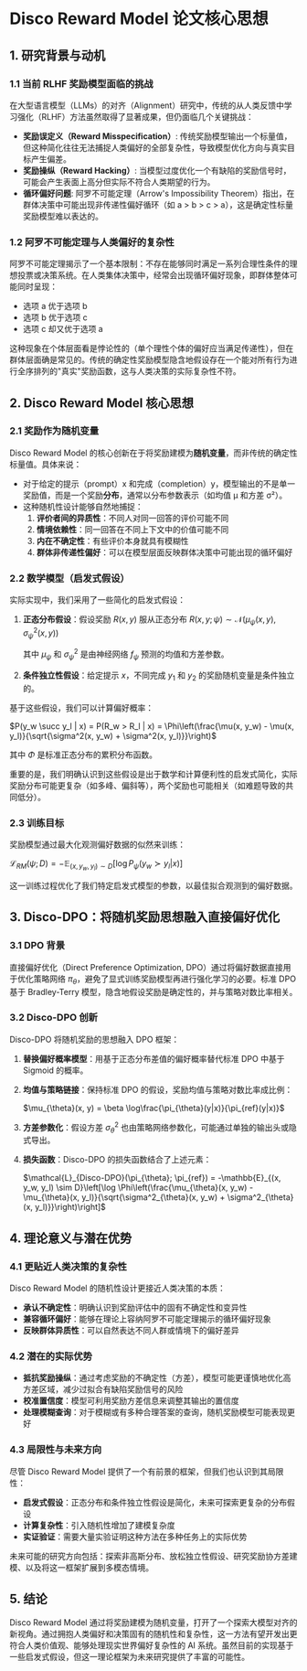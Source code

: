 # Disco Reward Model 论文核心思想

## 1. 研究背景与动机

### 1.1 当前 RLHF 奖励模型面临的挑战

在大型语言模型（LLMs）的对齐（Alignment）研究中，传统的从人类反馈中学习强化（RLHF）方法虽然取得了显著成果，但仍面临几个关键挑战：

- **奖励误定义（Reward Misspecification）**: 传统奖励模型输出一个标量值，但这种简化往往无法捕捉人类偏好的全部复杂性，导致模型优化方向与真实目标产生偏差。
- **奖励操纵（Reward Hacking）**: 当模型过度优化一个有缺陷的奖励信号时，可能会产生表面上高分但实际不符合人类期望的行为。
- **循环偏好问题**: 阿罗不可能定理（Arrow's Impossibility Theorem）指出，在群体决策中可能出现非传递性偏好循环（如 a > b > c > a），这是确定性标量奖励模型难以表达的。

### 1.2 阿罗不可能定理与人类偏好的复杂性

阿罗不可能定理揭示了一个基本限制：不存在能够同时满足一系列合理性条件的理想投票或决策系统。在人类集体决策中，经常会出现循环偏好现象，即群体整体可能同时呈现：
- 选项 a 优于选项 b
- 选项 b 优于选项 c
- 选项 c 却又优于选项 a

这种现象在个体层面看是悖论性的（单个理性个体的偏好应当满足传递性），但在群体层面确是常见的。传统的确定性奖励模型隐含地假设存在一个能对所有行为进行全序排列的"真实"奖励函数，这与人类决策的实际复杂性不符。

## 2. Disco Reward Model 核心思想

### 2.1 奖励作为随机变量

Disco Reward Model 的核心创新在于将奖励建模为**随机变量**，而非传统的确定性标量值。具体来说：

- 对于给定的提示（prompt）x 和完成（completion）y，模型输出的不是单一奖励值，而是一个奖励**分布**，通常以分布参数表示（如均值 μ 和方差 σ²）。
- 这种随机性设计能够自然地捕捉：
  1. **评价者间的异质性**：不同人对同一回答的评价可能不同
  2. **情境依赖性**：同一回答在不同上下文中的价值可能不同
  3. **内在不确定性**：有些评价本身就具有模糊性
  4. **群体非传递性偏好**：可以在模型层面反映群体决策中可能出现的循环偏好

### 2.2 数学模型（启发式假设）

实际实现中，我们采用了一些简化的启发式假设：

1. **正态分布假设**：假设奖励 $R(x, y)$ 服从正态分布
   $R(x, y; \psi) \sim \mathcal{N}(\mu_{\psi}(x, y), \sigma^2_{\psi}(x, y))$
   
   其中 $\mu_{\psi}$ 和 $\sigma^2_{\psi}$ 是由神经网络 $f_{\psi}$ 预测的均值和方差参数。

2. **条件独立性假设**：给定提示 $x$，不同完成 $y_1$ 和 $y_2$ 的奖励随机变量是条件独立的。

基于这些假设，我们可以计算偏好概率：

$P(y_w \succ y_l | x) = P(R_w > R_l | x) = \Phi\left(\frac{\mu(x, y_w) - \mu(x, y_l)}{\sqrt{\sigma^2(x, y_w) + \sigma^2(x, y_l)}}\right)$

其中 $\Phi$ 是标准正态分布的累积分布函数。

重要的是，我们明确认识到这些假设是出于数学和计算便利性的启发式简化，实际奖励分布可能更复杂（如多峰、偏斜等），两个奖励也可能相关（如难题导致的共同低分）。

### 2.3 训练目标

奖励模型通过最大化观测偏好数据的似然来训练：

$\mathcal{L}_{RM}(\psi; D) = -\mathbb{E}_{(x, y_w, y_l) \sim D}[\log P_{\psi}(y_w \succ y_l | x)]$

这一训练过程优化了我们特定启发式模型的参数，以最佳拟合观测到的偏好数据。

## 3. Disco-DPO：将随机奖励思想融入直接偏好优化

### 3.1 DPO 背景

直接偏好优化（Direct Preference Optimization, DPO）通过将偏好数据直接用于优化策略网络 $\pi_{\theta}$，避免了显式训练奖励模型再进行强化学习的必要。标准 DPO 基于 Bradley-Terry 模型，隐含地假设奖励是确定性的，并与策略对数比率相关。

### 3.2 Disco-DPO 创新

Disco-DPO 将随机奖励的思想融入 DPO 框架：

1. **替换偏好概率模型**：用基于正态分布差值的偏好概率替代标准 DPO 中基于 Sigmoid 的概率。

2. **均值与策略链接**：保持标准 DPO 的假设，奖励均值与策略对数比率成比例：

   $\mu_{\theta}(x, y) = \beta \log\frac{\pi_{\theta}(y|x)}{\pi_{ref}(y|x)}$

3. **方差参数化**：假设方差 $\sigma^2_{\theta}$ 也由策略网络参数化，可能通过单独的输出头或隐式导出。

4. **损失函数**：Disco-DPO 的损失函数结合了上述元素：

   $\mathcal{L}_{Disco-DPO}(\pi_{\theta}; \pi_{ref}) = -\mathbb{E}_{(x, y_w, y_l) \sim D}\left[\log \Phi\left(\frac{\mu_{\theta}(x, y_w) - \mu_{\theta}(x, y_l)}{\sqrt{\sigma^2_{\theta}(x, y_w) + \sigma^2_{\theta}(x, y_l)}}\right)\right]$

## 4. 理论意义与潜在优势

### 4.1 更贴近人类决策的复杂性

Disco Reward Model 的随机性设计更接近人类决策的本质：

- **承认不确定性**：明确认识到奖励评估中的固有不确定性和变异性
- **兼容循环偏好**：能够在理论上容纳阿罗不可能定理揭示的循环偏好现象
- **反映群体异质性**：可以自然表达不同人群或情境下的偏好差异

### 4.2 潜在的实际优势

- **抵抗奖励操纵**：通过考虑奖励的不确定性（方差），模型可能更谨慎地优化高方差区域，减少过拟合有缺陷奖励信号的风险
- **校准置信度**：模型可利用奖励方差信息来调整其输出的置信度
- **处理模糊查询**：对于模糊或有多种合理答案的查询，随机奖励模型可能表现更好

### 4.3 局限性与未来方向

尽管 Disco Reward Model 提供了一个有前景的框架，但我们也认识到其局限性：

- **启发式假设**：正态分布和条件独立性假设是简化，未来可探索更复杂的分布假设
- **计算复杂性**：引入随机性增加了建模复杂度
- **实证验证**：需要大量实验证明这种方法在多种任务上的实际优势

未来可能的研究方向包括：探索非高斯分布、放松独立性假设、研究奖励协方差建模、以及将这一框架扩展到多模态情境。

## 5. 结论

Disco Reward Model 通过将奖励建模为随机变量，打开了一个探索大模型对齐的新视角。通过拥抱人类偏好和决策固有的随机性和复杂性，这一方法有望开发出更符合人类价值观、能够处理现实世界偏好复杂性的 AI 系统。虽然目前的实现基于一些启发式假设，但这一理论框架为未来研究提供了丰富的可能性。 